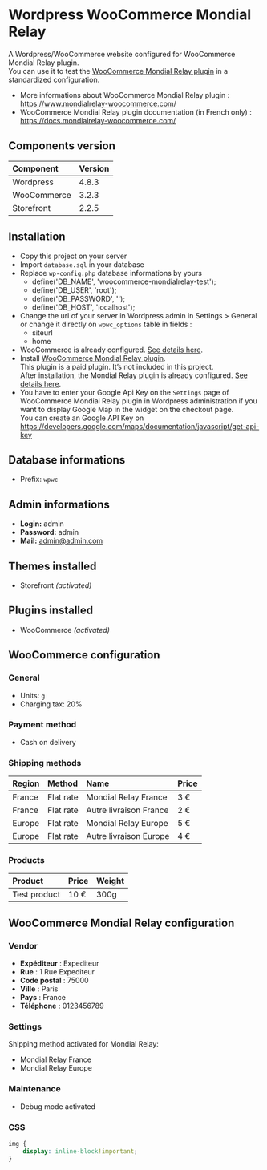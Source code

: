 # Wordpress WooCommerce Mondial Relay

A Wordpress/WooCommerce website configured for WooCommerce Mondial Relay plugin.<br>
You can use it to test the [WooCommerce Mondial Relay plugin](https://www.mondialrelay-woocommerce.com) in a standardized configuration.

- More informations about WooCommerce Mondial Relay plugin : https://www.mondialrelay-woocommerce.com/<br>
- WooCommerce Mondial Relay plugin documentation (in French only) : https://docs.mondialrelay-woocommerce.com/

## Components version

Component | Version
|:--- |:----
Wordpress | 4.8.3
WooCommerce | 3.2.3
Storefront | 2.2.5

## Installation

- Copy this project on your server
- Import `database.sql` in your database
- Replace `wp-config.php` database informations by yours
	- define('DB_NAME', 'woocommerce-mondialrelay-test');
	- define('DB_USER', 'root');
	- define('DB_PASSWORD', '');
	- define('DB_HOST', 'localhost');
- Change the url of your server in Wordpress admin in Settings > General or change it directly on `wpwc_options` table in fields :
	- siteurl
	- home
- WooCommerce is already configured. [See details here](#woocommerce-configuration).
- Install [WooCommerce Mondial Relay plugin](https://www.mondialrelay-woocommerce.com/).  
This plugin is a paid plugin. It’s not included in this project.   
After installation, the Mondial Relay plugin is already configured. [See details here](#woocommerce-mondial-relay-configuration).
- You have to enter your Google Api Key on the ``Settings`` page of WooCommerce Mondial Relay plugin in Wordpress administration if you want to display Google Map in the widget on the checkout page.  
You can create an Google API Key on https://developers.google.com/maps/documentation/javascript/get-api-key

## Database informations

- Prefix: ``wpwc``

## Admin informations

- **Login:** admin
- **Password:** admin
- **Mail:** admin@admin.com

## Themes installed

- Storefront *(activated)*

## Plugins installed

- WooCommerce *(activated)*

## WooCommerce configuration

### General

- Units: ``g``
- Charging tax: 20%

### Payment method

- Cash on delivery

### Shipping methods

Region | Method | Name | Price
|:--- |:---- |:---- |:----
France | Flat rate | Mondial Relay France | 3 €
France | Flat rate | Autre livraison France | 2 €
Europe | Flat rate | Mondial Relay Europe | 5 €
Europe | Flat rate | Autre livraison Europe | 4 €

### Products

Product | Price | Weight
|:--- |:---- |:----
Test product | 10 € | 300g

## WooCommerce Mondial Relay configuration

### Vendor

- **Expéditeur** : Expediteur
- **Rue** : 1 Rue Expediteur
- **Code postal** : 75000
- **Ville** : Paris
- **Pays** : France
- **Téléphone** : 0123456789

### Settings

Shipping method activated for Mondial Relay:

- Mondial Relay France
- Mondial Relay Europe

### Maintenance

- Debug mode activated

### CSS

```css
img {
    display: inline-block!important;
}
```
